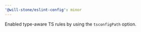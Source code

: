 ```yaml
---
'@will-stone/eslint-config': minor
---
```


Enabled type-aware TS rules by using the `tsconfigPath` option.
